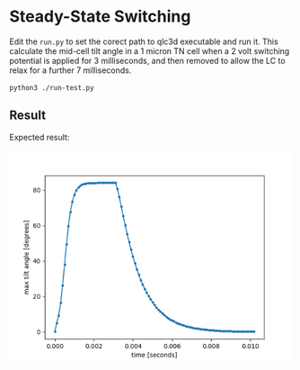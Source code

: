 # Steady-State Switching

Edit the `run.py` to set the corect path to qlc3d executable and run it. This calculate the mid-cell tilt angle in a 1 micron TN cell when a 2 volt switching potential is applied for 3 milliseconds, and then removed to allow the LC to relax for a further 7 milliseconds. 

```
python3 ./run-test.py
```


## Result
Expected result:

![](./figure.png)
